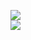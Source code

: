 [![](https://img.shields.io/badge/Made%20With-Github%20Spray-lightgrey.svg?style=for-the-badge&logo=github)](https://github.com/Annihil/github-spray#4857)  
[![](https://i.imgur.com/2DrTn0Z.gif)](https://github.com/Annihil/github-spray)